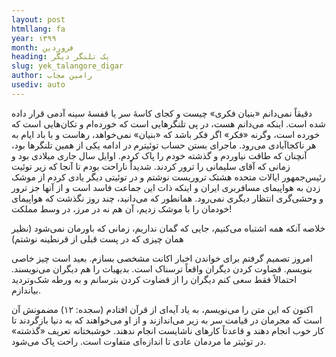 ```yaml
---
layout: post
htmllang: fa
year: ۱۳۹۹
month: فروردین
heading: یک تلنگر دیگر
slug: yek_talangore_digar
author: رامین مجاب
usediv: auto
---
```


دقیقاً نمی‌دانم «بنیان فکری» چیست و کجای کاسهٔ سر یا قفسهٔ سینه آدمی قرار داده شده است. اینکه می‌دانم هست، در پی تلنگرهایی است که خورده‌ام و تکان‌هایی است که خورده است، وگرنه «فکر» اگر فکر باشد که «بنیان» نمی‌خواهد، رهاست و با باد ایام به هر ناکجاآبادی می‌رود. ماجرای بستن حساب توئیترم در ادامه یکی از همین تلنگرها بود، آنچنان که طاقت نیاوردم و گذشته خودم را پاک کردم. اوایل سال جاری میلادی بود و زمانی که آقای سلیمانی را ترور کردند. شدیداً ناراحت بودم تا آنجا که زیر توئیت رئیس‌جمهور ایالات متحده هشتک تروریست نوشتم و در توئیتی دیگر یادی کردم از موشک زدن به هواپیمای مسافربری ایران و اینکه ذات این جماعت فاسد است و از آنها جز ترور و وحشی‌گری انتظار دیگری نمی‌رود. همانطور که می‌دانید، چند روز نگذشت که هواپیمای خودمان را با موشک زدیم، آن هم نه در مرز، در وسط مملکت!

خلاصه آنکه همه اشتباه می‌کنیم، جایی که گمان نداریم، زمانی که باورمان نمی‌شود (نظیر همان چیزی که در پست قبلی از قرنطینه نوشتم)

امروز تصمیم گرفتم برای خواندن اخبار اکانت مشخصی بسازم. بعید است چیز خاصی بنویسم. قضاوت کردن دیگران واقعاً ترسناک است. بدیهیات را هم دیگران می‌نویسند. احتمالاً فقط سعی کنم دیگران را از قضاوت کردن بترسانم و به ورطه شک‌وتردید بیاندازم.

اکنون که این متن را می‌نویسم، به یاد آیه‌ای از قرآن افتادم (سجده: ۱۲) مضمونش آن است که مجرمان در قیامت سر به زیر می‌اندازند و از او می‌خواهند که به دنیا بازگردند تا کار خوب انجام دهند و قاعدتاً کارهای ناشایست انجام ندهند. خوشبختانه تعریف «گذشته» در توئیتر ما مردمان عادی تا اندازه‌ای متفاوت است. راحت پاک می‌شود.